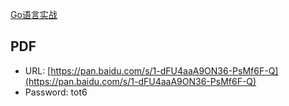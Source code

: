 [Go语言实战](https://book.douban.com/subject/27015617/)

## PDF

- URL: [https://pan.baidu.com/s/1-dFU4aaA9ON36-PsMf6F-Q](https://pan.baidu.com/s/1-dFU4aaA9ON36-PsMf6F-Q)
- Password: tot6
